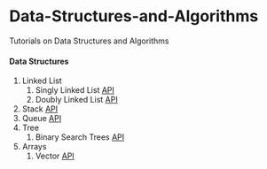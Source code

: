 # Data-Structures-and-Algorithms
Tutorials on Data Structures and Algorithms
#### Data Structures
<ol>
<li>
    Linked List
    <ol>
        <li>Singly Linked List <a target="_blank" href="https://github.com/QasimWani/Data-Structures-and-Algorithms/tree/master/Data%20Structures/Linked%20List/Single">API</a></li>
        <li>Doubly Linked List <a target="_blank" href="https://github.com/QasimWani/Data-Structures-and-Algorithms/tree/master/Data%20Structures/Linked%20List/Doubly">API</a></li>
    </ol>
</li>
    <li>
        Stack <a target="_blank" href="https://github.com/QasimWani/Data-Structures-and-Algorithms/tree/master/Data%20Structures/Stack">API</a>
    </li>
    <li>
        Queue <a target="_blank" href="https://github.com/QasimWani/Data-Structures-and-Algorithms/tree/master/Data%20Structures/Queue">API</a>
    </li>
    <li>
        Tree
        <ol>
            <li>
                Binary Search Trees <a href="https://github.com/QasimWani/Data-Structures-and-Algorithms/tree/master/Data%20Structures/Trees/Binary">API<a>
            </li>
        </ol>
    </li>
            <li>
            Arrays
                <ol>
                    <li>
                        Vector <a href="https://github.com/QasimWani/Data-Structures-and-Algorithms/tree/master/Data%20Structures/Arrays/Dynamic">API</a>
                    </li>
                </ol>
            </li>
</ol>
